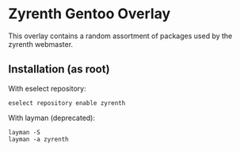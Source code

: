 Zyrenth Gentoo Overlay
===========================

This overlay contains a random assortment of packages used by the zyrenth webmaster.

Installation (as root)
----------------------

With eselect repository:
```
eselect repository enable zyrenth
```

With layman (deprecated):
```
layman -S
layman -a zyrenth
```
